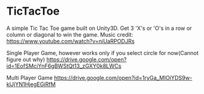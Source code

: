 # TicTacToe

A simple Tic Tac Toe game built on Unity3D. Get 3 'X's or 'O's in a row or column or diagonal to win the game. 
Music credit: https://www.youtube.com/watch?v=niUaRPODJRs


Single Player Game, however works only if you select circle for now(Cannot figure out why)
https://drive.google.com/open?id=1EofSMciYnF6gBWStQt13_zGXY0k8LWCs

Multi Player Game
https://drive.google.com/open?id=1ryGa_MIOiYDS9w-klJjYN1HjegEGiRfM
